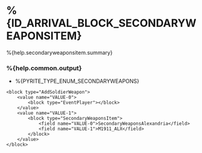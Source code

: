 # %{ID_ARRIVAL_BLOCK_SECONDARYWEAPONSITEM}

%{help.secondaryweaponsitem.summary}

### %{help.common.output}

-   %{PYRITE_TYPE_ENUM_SECONDARYWEAPONS}

```
<block type="AddSoldierWeapon">
    <value name="VALUE-0">
        <block type="EventPlayer"></block>
    </value>
    <value name="VALUE-1">
        <block type="SecondaryWeaponsItem">
            <field name="VALUE-0">SecondaryWeaponsAlexandria</field>
            <field name="VALUE-1">M1911_ALX</field>
        </block>
    </value>
</block>
```

